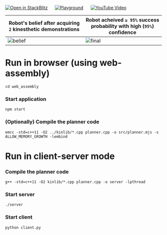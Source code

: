 [![Open in StackBlitz](https://developer.stackblitz.com/img/open_in_stackblitz_small.svg)](https://stackblitz.com/~/github/dibyendu/self-evaluation/tree/backend) &nbsp;&nbsp;&nbsp;&nbsp; <a alt='Playground' href='https://dibyendu.github.io/self-evaluation'><img alt='Playground' src='https://img.shields.io/badge/Sample_Demonstrations-grey?style=flat&logo=probot&logoColor=yellow&label=Try%20with&labelColor=black'></a> &nbsp;&nbsp;&nbsp;&nbsp; <a alt='YouTube Video' href='https://youtu.be/R-qICICdEos'><img alt='YouTube Video' src='https://img.shields.io/badge/YouTube-red?style=flat&logo=youtube&logoColor=red&label=Watch%20on&labelColor=black'></a>


| Robot's belief after acquiring `2` kinesthetic demonstrations                               | Robot acheived `≥ 95%` success probability with high (`95%`) confidence       |
| ------------------------------------------------------------------------------------------- | ----------------------------------------------------------------------------- |
| ![belief](https://github.com/user-attachments/assets/76f0283e-d7d8-467c-871e-e24ec3c70004)  | ![final](https://github.com/user-attachments/assets/3f83a0dc-bf2b-422a-9e69-137b4ed2ae37) |


# Run in browser (using web-assembly)

`cd web_assembly`

### Start application
`npm start`

### (Optionally) Compile the planner code

`emcc -std=c++11 -O2 ../kinlib/*.cpp planner.cpp -o src/planner.mjs -s ALLOW_MEMORY_GROWTH -lembind`


# Run in client-server mode

### Compile the planner code

`g++ -std=c++11 -O2 kinlib/*.cpp planner.cpp -o server -lpthread`

### Start server
`./server`

### Start client
`python client.py`
